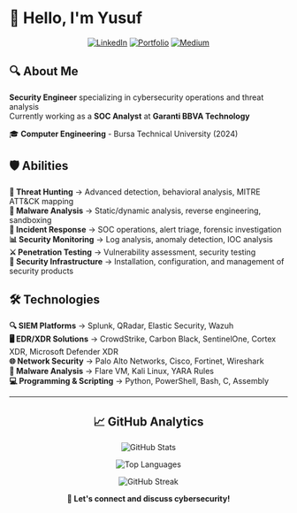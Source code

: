 # 👋 Hello, I'm Yusuf

<div align="center">
  
[![LinkedIn](https://img.shields.io/badge/LinkedIn-0077B5?style=for-the-badge&logo=linkedin&logoColor=white)](https://www.linkedin.com/in/yusufarbc/)
[![Portfolio](https://img.shields.io/badge/Portfolio-FF5722?style=for-the-badge&logo=web&logoColor=white)](https://yusufarbc.github.io/yusufarbc/)
[![Medium](https://img.shields.io/badge/Medium-12100E?style=for-the-badge&logo=medium&logoColor=white)](https://medium.com/@yusufarbc)

</div>

## 🔍 About Me

**Security Engineer** specializing in cybersecurity operations and threat analysis  
Currently working as a **SOC Analyst** at **Garanti BBVA Technology**

🎓 **Computer Engineering** - Bursa Technical University (2024)

## 🛡️ Abilities

**🔎 Threat Hunting** → Advanced detection, behavioral analysis, MITRE ATT&CK mapping  
**🦠 Malware Analysis** → Static/dynamic analysis, reverse engineering, sandboxing  
**🚨 Incident Response** → SOC operations, alert triage, forensic investigation  
**📊 Security Monitoring** → Log analysis, anomaly detection, IOC analysis  
**⚔️ Penetration Testing** → Vulnerability assessment, security testing  
**🔧 Security Infrastructure** → Installation, configuration, and management of security products

## 🛠️ Technologies

**🔍 SIEM Platforms** → Splunk, QRadar, Elastic Security, Wazuh  
**🖥️ EDR/XDR Solutions** → CrowdStrike, Carbon Black, SentinelOne, Cortex XDR, Microsoft Defender XDR  
**🌐 Network Security** → Palo Alto Networks, Cisco, Fortinet, Wireshark  
**🦠 Malware Analysis** → Flare VM, Kali Linux, YARA Rules  
**💻 Programming & Scripting** → Python, PowerShell, Bash, C, Assembly

---

<div align="center">

## 📈 GitHub Analytics

![GitHub Stats](https://github-readme-stats.vercel.app/api?username=yusufarbc&show_icons=true&theme=dark&hide_border=true&count_private=true&bg_color=0d1117&title_color=58a6ff&icon_color=58a6ff&text_color=c9d1d9)

![Top Languages](https://github-readme-stats.vercel.app/api/top-langs/?username=yusufarbc&layout=compact&theme=dark&hide_border=true&bg_color=0d1117&title_color=58a6ff&text_color=c9d1d9)

![GitHub Streak](https://github-readme-streak-stats.herokuapp.com/?user=yusufarbc&theme=dark&hide_border=true&background=0d1117&ring=58a6ff&fire=58a6ff&currStreakLabel=58a6ff)

**💬 Let's connect and discuss cybersecurity!**

</div>

